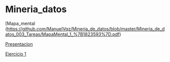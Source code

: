 # Mineria_datos
[Mapa_mental  (https://github.com/ManuelVqz/Mineria_de_datos/blob/master/Mineria_de_datos_003_Tareas/MapaMental_1_%7B1823593%7D.pdf)

[Presentacion](https://github.com/ManuelR37/MineriaDatos/blob/master/Mineria_de_datos_003/Presentacion_VisualizacionDeDatos_7.pdf)

[Ejercicio 1](https://github.com/ManuelR37/MineriaDatos/blob/master/Mineria_de_datos_003/Ejercicio1.pdf)
